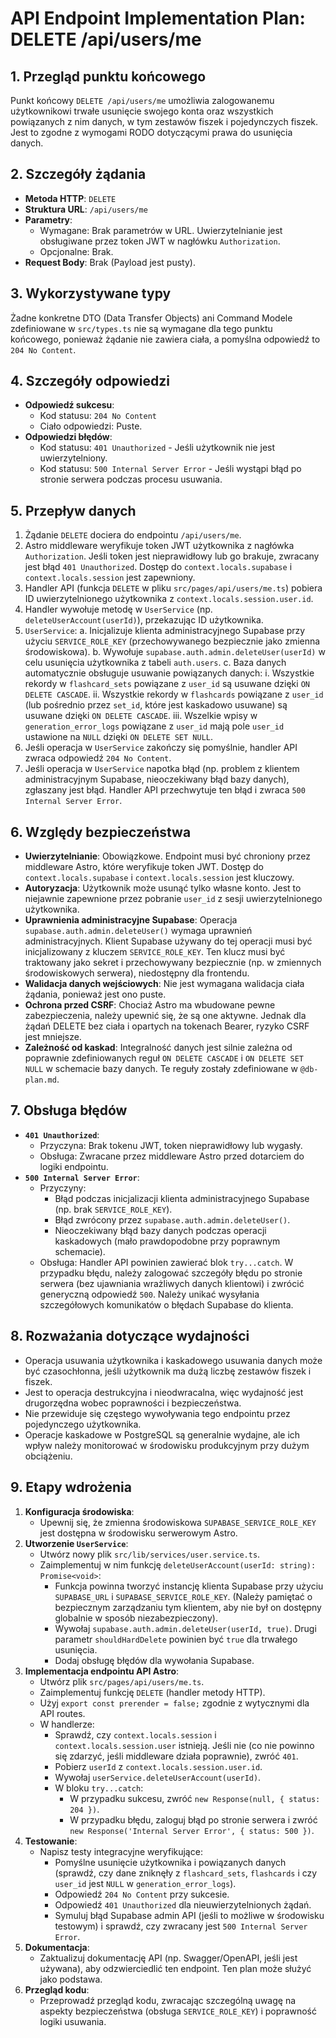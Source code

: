 # API Endpoint Implementation Plan: DELETE /api/users/me

## 1. Przegląd punktu końcowego
Punkt końcowy `DELETE /api/users/me` umożliwia zalogowanemu użytkownikowi trwałe usunięcie swojego konta oraz wszystkich powiązanych z nim danych, w tym zestawów fiszek i pojedynczych fiszek. Jest to zgodne z wymogami RODO dotyczącymi prawa do usunięcia danych.

## 2. Szczegóły żądania
-   **Metoda HTTP**: `DELETE`
-   **Struktura URL**: `/api/users/me`
-   **Parametry**:
    -   Wymagane: Brak parametrów w URL. Uwierzytelnianie jest obsługiwane przez token JWT w nagłówku `Authorization`.
    -   Opcjonalne: Brak.
-   **Request Body**: Brak (Payload jest pusty).

## 3. Wykorzystywane typy
Żadne konkretne DTO (Data Transfer Objects) ani Command Modele zdefiniowane w `src/types.ts` nie są wymagane dla tego punktu końcowego, ponieważ żądanie nie zawiera ciała, a pomyślna odpowiedź to `204 No Content`.

## 4. Szczegóły odpowiedzi
-   **Odpowiedź sukcesu**:
    -   Kod statusu: `204 No Content`
    -   Ciało odpowiedzi: Puste.
-   **Odpowiedzi błędów**:
    -   Kod statusu: `401 Unauthorized` - Jeśli użytkownik nie jest uwierzytelniony.
    -   Kod statusu: `500 Internal Server Error` - Jeśli wystąpi błąd po stronie serwera podczas procesu usuwania.

## 5. Przepływ danych
1.  Żądanie `DELETE` dociera do endpointu `/api/users/me`.
2.  Astro middleware weryfikuje token JWT użytkownika z nagłówka `Authorization`. Jeśli token jest nieprawidłowy lub go brakuje, zwracany jest błąd `401 Unauthorized`. Dostęp do `context.locals.supabase` i `context.locals.session` jest zapewniony.
3.  Handler API (funkcja `DELETE` w pliku `src/pages/api/users/me.ts`) pobiera ID uwierzytelnionego użytkownika z `context.locals.session.user.id`.
4.  Handler wywołuje metodę w `UserService` (np. `deleteUserAccount(userId)`), przekazując ID użytkownika.
5.  `UserService`:
    a.  Inicjalizuje klienta administracyjnego Supabase przy użyciu `SERVICE_ROLE_KEY` (przechowywanego bezpiecznie jako zmienna środowiskowa).
    b.  Wywołuje `supabase.auth.admin.deleteUser(userId)` w celu usunięcia użytkownika z tabeli `auth.users`.
    c.  Baza danych automatycznie obsługuje usuwanie powiązanych danych:
        i.  Wszystkie rekordy w `flashcard_sets` powiązane z `user_id` są usuwane dzięki `ON DELETE CASCADE`.
        ii. Wszystkie rekordy w `flashcards` powiązane z `user_id` (lub pośrednio przez `set_id`, które jest kaskadowo usuwane) są usuwane dzięki `ON DELETE CASCADE`.
        iii. Wszelkie wpisy w `generation_error_logs` powiązane z `user_id` mają pole `user_id` ustawione na `NULL` dzięki `ON DELETE SET NULL`.
6.  Jeśli operacja w `UserService` zakończy się pomyślnie, handler API zwraca odpowiedź `204 No Content`.
7.  Jeśli operacja w `UserService` napotka błąd (np. problem z klientem administracyjnym Supabase, nieoczekiwany błąd bazy danych), zgłaszany jest błąd. Handler API przechwytuje ten błąd i zwraca `500 Internal Server Error`.

## 6. Względy bezpieczeństwa
-   **Uwierzytelnianie**: Obowiązkowe. Endpoint musi być chroniony przez middleware Astro, które weryfikuje token JWT. Dostęp do `context.locals.supabase` i `context.locals.session` jest kluczowy.
-   **Autoryzacja**: Użytkownik może usunąć tylko własne konto. Jest to niejawnie zapewnione przez pobranie `user_id` z sesji uwierzytelnionego użytkownika.
-   **Uprawnienia administracyjne Supabase**: Operacja `supabase.auth.admin.deleteUser()` wymaga uprawnień administracyjnych. Klient Supabase używany do tej operacji musi być inicjalizowany z kluczem `SERVICE_ROLE_KEY`. Ten klucz musi być traktowany jako sekret i przechowywany bezpiecznie (np. w zmiennych środowiskowych serwera), niedostępny dla frontendu.
-   **Walidacja danych wejściowych**: Nie jest wymagana walidacja ciała żądania, ponieważ jest ono puste.
-   **Ochrona przed CSRF**: Chociaż Astro ma wbudowane pewne zabezpieczenia, należy upewnić się, że są one aktywne. Jednak dla żądań DELETE bez ciała i opartych na tokenach Bearer, ryzyko CSRF jest mniejsze.
-   **Zależność od kaskad**: Integralność danych jest silnie zależna od poprawnie zdefiniowanych reguł `ON DELETE CASCADE` i `ON DELETE SET NULL` w schemacie bazy danych. Te reguły zostały zdefiniowane w `@db-plan.md`.

## 7. Obsługa błędów
-   **`401 Unauthorized`**:
    -   Przyczyna: Brak tokenu JWT, token nieprawidłowy lub wygasły.
    -   Obsługa: Zwracane przez middleware Astro przed dotarciem do logiki endpointu.
-   **`500 Internal Server Error`**:
    -   Przyczyny:
        -   Błąd podczas inicjalizacji klienta administracyjnego Supabase (np. brak `SERVICE_ROLE_KEY`).
        -   Błąd zwrócony przez `supabase.auth.admin.deleteUser()`.
        -   Nieoczekiwany błąd bazy danych podczas operacji kaskadowych (mało prawdopodobne przy poprawnym schemacie).
    -   Obsługa: Handler API powinien zawierać blok `try...catch`. W przypadku błędu, należy zalogować szczegóły błędu po stronie serwera (bez ujawniania wrażliwych danych klientowi) i zwrócić generyczną odpowiedź `500`. Należy unikać wysyłania szczegółowych komunikatów o błędach Supabase do klienta.

## 8. Rozważania dotyczące wydajności
-   Operacja usuwania użytkownika i kaskadowego usuwania danych może być czasochłonna, jeśli użytkownik ma dużą liczbę zestawów fiszek i fiszek.
-   Jest to operacja destrukcyjna i nieodwracalna, więc wydajność jest drugorzędna wobec poprawności i bezpieczeństwa.
-   Nie przewiduje się częstego wywoływania tego endpointu przez pojedynczego użytkownika.
-   Operacje kaskadowe w PostgreSQL są generalnie wydajne, ale ich wpływ należy monitorować w środowisku produkcyjnym przy dużym obciążeniu.

## 9. Etapy wdrożenia
1.  **Konfiguracja środowiska**:
    *   Upewnij się, że zmienna środowiskowa `SUPABASE_SERVICE_ROLE_KEY` jest dostępna w środowisku serwerowym Astro.
2.  **Utworzenie `UserService`**:
    *   Utwórz nowy plik `src/lib/services/user.service.ts`.
    *   Zaimplementuj w nim funkcję `deleteUserAccount(userId: string): Promise<void>`:
        *   Funkcja powinna tworzyć instancję klienta Supabase przy użyciu `SUPABASE_URL` i `SUPABASE_SERVICE_ROLE_KEY`. (Należy pamiętać o bezpiecznym zarządzaniu tym klientem, aby nie był on dostępny globalnie w sposób niezabezpieczony).
        *   Wywołaj `supabase.auth.admin.deleteUser(userId, true)`. Drugi parametr `shouldHardDelete` powinien być `true` dla trwałego usunięcia.
        *   Dodaj obsługę błędów dla wywołania Supabase.
3.  **Implementacja endpointu API Astro**:
    *   Utwórz plik `src/pages/api/users/me.ts`.
    *   Zaimplementuj funkcję `DELETE` (handler metody HTTP).
    *   Użyj `export const prerender = false;` zgodnie z wytycznymi dla API routes.
    *   W handlerze:
        *   Sprawdź, czy `context.locals.session` i `context.locals.session.user` istnieją. Jeśli nie (co nie powinno się zdarzyć, jeśli middleware działa poprawnie), zwróć `401`.
        *   Pobierz `userId` z `context.locals.session.user.id`.
        *   Wywołaj `userService.deleteUserAccount(userId)`.
        *   W bloku `try...catch`:
            *   W przypadku sukcesu, zwróć `new Response(null, { status: 204 })`.
            *   W przypadku błędu, zaloguj błąd po stronie serwera i zwróć `new Response('Internal Server Error', { status: 500 })`.
4.  **Testowanie**:
    *   Napisz testy integracyjne weryfikujące:
        *   Pomyślne usunięcie użytkownika i powiązanych danych (sprawdź, czy dane zniknęły z `flashcard_sets`, `flashcards` i czy `user_id` jest `NULL` w `generation_error_logs`).
        *   Odpowiedź `204 No Content` przy sukcesie.
        *   Odpowiedź `401 Unauthorized` dla nieuwierzytelnionych żądań.
        *   Symuluj błąd Supabase admin API (jeśli to możliwe w środowisku testowym) i sprawdź, czy zwracany jest `500 Internal Server Error`.
5.  **Dokumentacja**:
    *   Zaktualizuj dokumentację API (np. Swagger/OpenAPI, jeśli jest używana), aby odzwierciedlić ten endpoint. Ten plan może służyć jako podstawa.
6.  **Przegląd kodu**:
    *   Przeprowadź przegląd kodu, zwracając szczególną uwagę na aspekty bezpieczeństwa (obsługa `SERVICE_ROLE_KEY`) i poprawność logiki usuwania.
